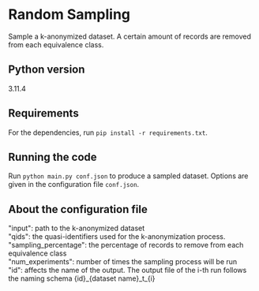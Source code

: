 # Random Sampling
Sample a k-anonymized dataset. A certain amount of records are removed from each equivalence class.

## Python version
3.11.4

## Requirements
For the dependencies, run ``pip install -r requirements.txt``.

## Running the code
Run ``python main.py conf.json`` to produce a sampled dataset.
Options are given in the configuration file ``conf.json``.

## About the configuration file
"input": path to the k-anonymized dataset  
"qids": the quasi-identifiers used for the k-anonymization process.  
"sampling_percentage": the percentage of records to remove from each equivalence class  
"num_experiments": number of times the sampling process will be run  
"id": affects the name of the output. The output file of the i-th run follows the naming schema {id}\_\{dataset name\}\_t\_\{i}  

